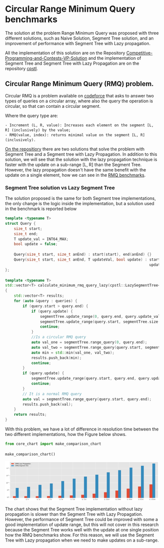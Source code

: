 # Circular Range Minimum Query benchmarks

The solution at the problem Range Minimum Query was proposed with three different solutions, such as Naive Solution, Segment Tree solution, and an improvement of performance with Segment Tree with Lazy propagation.

All the implementation of this solution are on the Repository [Competitive-Programming-and-Contests-VP-Solution](https://vincenzopalazzo.github.io/Competitive-Programming-and-Contests-VP-Solution/Appendix/report_experiment/RMQ/) and the implementation of Segment Tree and Segment Tree with Lazy Propagation are on the repository [cpstl](https://vincenzopalazzo.github.io/cpstl/).

## Circular Range Minimum Query (RMQ) problem.

Circular RMQ is a problem available on [codeforce](https://codeforces.com/problemset/problem/52/C) that asks to answer two types of queries on a circular array, where also the query the operation is circular, so that can contain a circular segment.

Where the query type are:

	- Increment (L, R, value): Increases each element on the segment [L, R] (inclusively) by the value;
	- RMQ(value, index): returns minimal value on the segment [L, R] (inclusively). 
    
[On the repositiory](https://vincenzopalazzo.github.io/Competitive-Programming-and-Contests-VP-Solution/Appendix/report_experiment/RMQ/) there are two solutions that solve the problem with Segment Tree and a Segment tree with Lazy Propagation.
In addition to this solution, we will see that the solution with the lazy propagation technique is faster with the update on a sub-range [L, R] than the Segment Tree. However, the lazy propagation doesn't have the same benefit with the update on a single element, how we can see in the [RMQ benchmarks](https://vincenzopalazzo.github.io/Competitive-Programming-and-Contests-VP-Solution/Appendix/report_experiment/RMQ/).

### Segment Tree solution vs Lazy Segment Tree

The solution proposed is the same for both Segment tree implementations, the only change is the logic inside the implementation, but a solution used in the benchmark is reported below

```cpp
template <typename T>
struct Query {
    size_t start;
    size_t end;
    T update_val = INT64_MAX;
    bool update = false;
 
    Query(size_t start, size_t anEnd) : start(start), end(anEnd) {}
    Query(size_t start, size_t anEnd, T updateVal, bool update) : start(start), end(anEnd), update_val(updateVal),
                                                                  update(update) {}
};
 
template <typename T>
std::vector<T> calculate_minimum_rmq_query_lazy(cpstl::LazySegmentTree<T> &segmentTree, std::vector<Query<T>> const &queries)
{
    std::vector<T> results;
    for (auto &query : queries) {
        if (query.start > query.end) {
            if (query.update) {
                segmentTree.update_range(0, query.end, query.update_val);
                segmentTree.update_range(query.start, segmentTree.size() - 1, query.update_val);
                continue;
            }
            //Is a circular RMQ query
            auto val_one = segmentTree.range_query(0, query.end);
            auto val_two = segmentTree.range_query(query.start, segmentTree.size() - 1);
            auto min = std::min(val_one, val_two);
            results.push_back(min);
            continue;
        }
        if (query.update) {
            segmentTree.update_range(query.start, query.end, query.update_val);
            continue;
        }
        // It is a normal RMQ query
        auto val = segmentTree.range_query(query.start, query.end);
        results.push_back(val);
    }
    return results;
}

```

With this problem, we have a lot of difference in resolution time between the two different implementations, how the Figure below shows.


```python
from core_chart import make_comparison_chart

make_comparison_chart()
```


    
![png](output_2_0.png)
    


The chart shows that the Segment Tree implementation without lazy propagation is slower than the Segment Tree with Lazy Propagation. However, the performance of Segment Tree could be improved with some a good implementation of update range, but this will not cover in this research because the Segment Tree works well with the update at one single position how the RMQ benchmarks show. For this reason, we will use the Segment Tree with Lazy propagation when we need to make updates on a sub-range.
